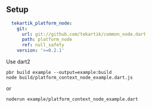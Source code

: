## Setup

```yaml
  tekartik_platform_node:
    git:
      url: git://github.com/tekartik/common_node.dart
      path: platform_node
      ref: null_safety
    version: '>=0.2.1'

```
Use dart2

    pbr build example --output=example:build
    node build/platform_context_node_example.dart.js
    
or

    noderun example/platform_context_node_example.dart 
